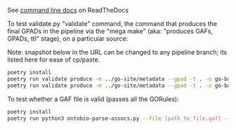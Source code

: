 See [command line docs](http://ontobio.readthedocs.io/en/latest/commandline.html#commandline) on ReadTheDocs

To test validate.py "validate" command, the command that produces the final GPADs in the pipeline via the "mega make" 
(aka: "produces GAFs, GPADs, ttl" stage), on a particular source:

Note: snapshot below in the URL can be changed to any pipeline branch; its listed here for ease of cp/paste.
```bash
poetry install
poetry run validate produce -m ../go-site/metadata --gpad -t . -o go-basic.json --base-download-url "http://skyhook.berkeleybop.org/snapshot/" --only-dataset mgi MGI --gpad-gpi-output-version 2.0
poetry run validate produce -m ../go-site/metadata --gpad -t . -o go-basic.json --base-download-url "http://skyhook.berkeleybop.org/snapshot/" --only-dataset goa_chicken goa --gpad-gpi-output-version 2.0
```


To test whether a GAF file is valid (passes all the GORules):
```bash
poetry install
poetry run python3 ontobio-parse-assocs.py --file [path_to_file.gaf] --format GAF -o mgi_valid.gaf --report-md mgi.report.md -r [path_to_go.json] -l all validate
```